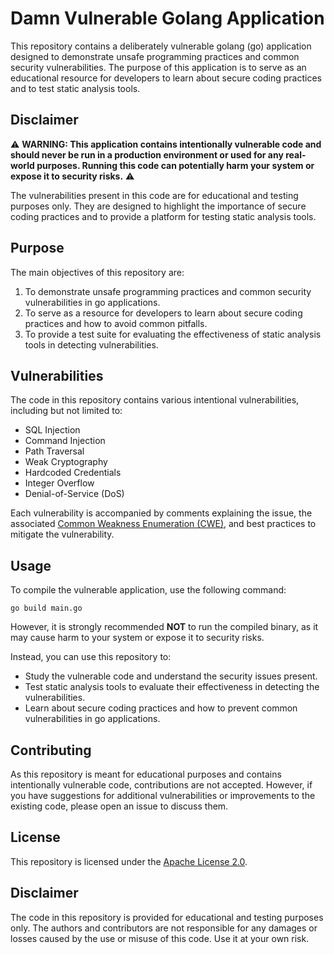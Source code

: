 # Damn Vulnerable Golang Application

This repository contains a deliberately vulnerable golang (go) application designed to demonstrate unsafe programming practices and common security vulnerabilities. The purpose of this application is to serve as an educational resource for developers to learn about secure coding practices and to test static analysis tools.

## Disclaimer

:warning: **WARNING: This application contains intentionally vulnerable code and should never be run in a production environment or used for any real-world purposes. Running this code can potentially harm your system or expose it to security risks.** :warning:

The vulnerabilities present in this code are for educational and testing purposes only. They are designed to highlight the importance of secure coding practices and to provide a platform for testing static analysis tools.

## Purpose

The main objectives of this repository are:

1. To demonstrate unsafe programming practices and common security vulnerabilities in go applications.
2. To serve as a resource for developers to learn about secure coding practices and how to avoid common pitfalls.
3. To provide a test suite for evaluating the effectiveness of static analysis tools in detecting vulnerabilities.

## Vulnerabilities

The code in this repository contains various intentional vulnerabilities, including but not limited to:

- SQL Injection
- Command Injection
- Path Traversal
- Weak Cryptography
- Hardcoded Credentials
- Integer Overflow
- Denial-of-Service (DoS)

Each vulnerability is accompanied by comments explaining the issue, the associated [Common Weakness Enumeration (CWE)](https://cwe.mitre.org/), and best practices to mitigate the vulnerability.

## Usage

To compile the vulnerable application, use the following command:

```shell
go build main.go
```

However, it is strongly recommended **NOT** to run the compiled binary, as it may cause harm to your system or expose it to security risks.

Instead, you can use this repository to:

- Study the vulnerable code and understand the security issues present.
- Test static analysis tools to evaluate their effectiveness in detecting the vulnerabilities.
- Learn about secure coding practices and how to prevent common vulnerabilities in go applications.

## Contributing

As this repository is meant for educational purposes and contains intentionally vulnerable code, contributions are not accepted. However, if you have suggestions for additional vulnerabilities or improvements to the existing code, please open an issue to discuss them.

## License

This repository is licensed under the [Apache License 2.0](LICENSE).

## Disclaimer

The code in this repository is provided for educational and testing purposes only. The authors and contributors are not responsible for any damages or losses caused by the use or misuse of this code. Use it at your own risk.

